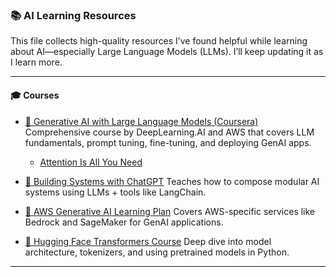 

### 📚 AI Learning Resources

This file collects high-quality resources I’ve found helpful while learning about AI—especially Large Language Models (LLMs). I’ll keep updating it as I learn more.

---

#### 🎓 Courses

* [🔗 Generative AI with Large Language Models (Coursera)](https://www.coursera.org/learn/generative-ai-with-llms)
  Comprehensive course by DeepLearning.AI and AWS that covers LLM fundamentals, prompt tuning, fine-tuning, and deploying GenAI apps.
  - [Attention Is All You Need](https://arxiv.org/pdf/1706.03762)

* [🔗 Building Systems with ChatGPT](https://www.deeplearning.ai/short-courses/building-systems-with-chatgpt/)
  Teaches how to compose modular AI systems using LLMs + tools like LangChain.

* [🔗 AWS Generative AI Learning Plan](https://explore.skillbuilder.aws/learn/course/external/view/elearning/17887/aws-generative-ai-learning-plan-foundations)
  Covers AWS-specific services like Bedrock and SageMaker for GenAI applications.

* [🔗 Hugging Face Transformers Course](https://huggingface.co/course/chapter1)
  Deep dive into model architecture, tokenizers, and using pretrained models in Python.

---
